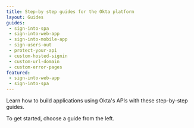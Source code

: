 ```yaml
---
title: Step-by step guides for the Okta platform
layout: Guides
guides: 
 - sign-into-spa
 - sign-into-web-app
 - sign-into-mobile-app
 - sign-users-out
 - protect-your-api
 - custom-hosted-signin
 - custom-url-domain
 - custom-error-pages
featured: 
 - sign-into-web-app
 - sign-into-spa
---
```


Learn how to build applications using Okta's APIs with these step-by-step guides.

To get started, choose a guide from the left.
